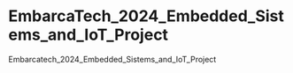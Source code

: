 # EmbarcaTech_2024_Embedded_Sistems_and_IoT_Project
Embarcatech_2024_Embedded_Sistems_and_IoT_Project
